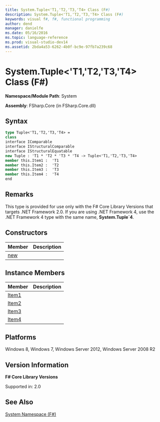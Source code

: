 ```yaml
---
title: System.Tuple<'T1,'T2,'T3,'T4> Class (F#)
description: System.Tuple<'T1,'T2,'T3,'T4> Class (F#)
keywords: visual f#, f#, functional programming
author: dend
manager: danielfe
ms.date: 05/16/2016
ms.topic: language-reference
ms.prod: visual-studio-dev14
ms.assetid: 2bda4a53-6262-4b0f-bc9e-97fb7a239c68 
---
```


# System.Tuple<'T1,'T2,'T3,'T4> Class (F#)

**Namespace/Module Path**: System

**Assembly**: FSharp.Core (in FSharp.Core.dll)


## Syntax

```fsharp
type Tuple<'T1,'T2,'T3,'T4> =
class
interface IComparable
interface IStructuralComparable
interface IStructuralEquatable
new Tuple : 'T1 * 'T2 * 'T3 * 'T4 -> Tuple<'T1,'T2,'T3,'T4>
member this.Item1 :  'T1
member this.Item2 :  'T2
member this.Item3 :  'T3
member this.Item4 :  'T4
end
```

## Remarks
This type is provided for use only with the F# Core Library Versions that targets .NET Framework 2.0. If you are using .NET Framework 4, use the .NET Framework 4 type with the same name, **System.Tuple&#96;4**.


## Constructors


|Member|Description|
|------|-----------|
|[new](https://msdn.microsoft.com/library/c0835ad3-401d-4002-a1bc-58f65dce270b)||

## Instance Members


|Member|Description|
|------|-----------|
|[Item1](https://msdn.microsoft.com/library/8d52949a-ec8b-49c3-a6d9-6ba8cad54d5a)||
|[Item2](https://msdn.microsoft.com/library/f3bd723c-391a-47dc-94a1-345082285cf0)||
|[Item3](https://msdn.microsoft.com/library/5eb0ff1f-96f6-4e96-8a9f-a6921088b715)||
|[Item4](https://msdn.microsoft.com/library/80811883-b040-4896-a047-af2b7a1a40ac)||

## Platforms
Windows 8, Windows 7, Windows Server 2012, Windows Server 2008 R2


## Version Information
**F# Core Library Versions**

Supported in: 2.0




## See Also
[System Namespace &#40;F&#35;&#41;](System-Namespace-%5BFSharp%5D.md)

